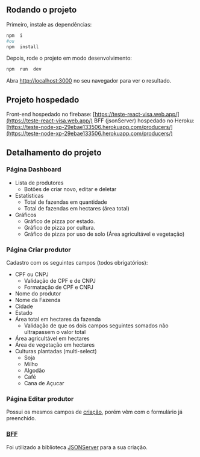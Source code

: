 ## Rodando o projeto

Primeiro, instale as dependências:

```bash
npm  i
#ou
npm  install
```

Depois, rode o projeto em modo desenvolvimento:

```bash
npm  run  dev
```

Abra [http://localhost:3000](http://localhost:3000) no seu navegador para ver o resultado.

## Projeto hospedado
Front-end hospedado no firebase: [https://teste-react-visa.web.app/](https://teste-react-visa.web.app/)
BFF (jsonServer) hospedado no Heroku: [https://teste-node-xp-29ebae133506.herokuapp.com/producers/](https://teste-node-xp-29ebae133506.herokuapp.com/producers/)

## Detalhamento do projeto

### Página Dashboard
- Lista de produtores 
  - Botões de criar novo, editar e deletar
- Estatísticas 
  - Total de fazendas em quantidade
  - Total de fazendas em hectares (área total)
- Gráficos
  - Gráfico de pizza por estado.
  - Gráfico de pizza por cultura.
  - Gráfico de pizza por uso de solo (Área agricultável e vegetação)  

### Página Criar produtor
 Cadastro com os seguintes campos (todos obrigatórios):
  - CPF ou CNPJ
    - Validação de CPF e de CNPJ
    - Formatação de CPF e CNPJ
  - Nome do produtor
  - Nome da Fazenda
  - Cidade
  - Estado
  - Área total em hectares da fazenda
    - Validação de que os dois campos seguintes somados não ultrapassem o valor total
  - Área agricultável em hectares
  - Área de vegetação em hectares
  - Culturas plantadas (multi-select)
    - Soja
    - Milho
    - Algodão
    - Café
    - Cana de Açucar

### Página Editar produtor
Possui os mesmos campos de [criação](#Criar-produtor), porém vêm com o formulário já preenchido.

### [BFF](/bff)
Foi utilizado a biblioteca [JSONServer](https://www.npmjs.com/package/json-server) para a sua criação.